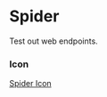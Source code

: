 # Spider

Test out web endpoints.

### Icon

[Spider Icon](https://icons8.com/icon/18660/spiderweb)
